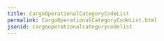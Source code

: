 ```yaml
---
title: CargoOperationalCategoryCodeList
permalink: CargoOperationalCategoryCodeList.html
jsonid: cargooperationalcategorycodelist
---
```

